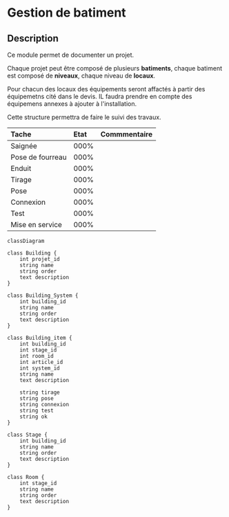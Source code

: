 # Gestion de batiment

## Description

Ce module permet de documenter un projet.  

Chaque projet peut être composé de plusieurs **batiments**, chaque batiment est composé de **niveaux**, chaque niveau de **locaux**.  

Pour chacun des locaux des équipements seront affactés à partir des équipemetns cité dans le devis. IL faudra prendre en compte des équipemens annexes à ajouter à l'installation.  

Cette structure permettra de faire le suivi des travaux.  

| Tache | Etat | Commmentaire |
| :-- | :-- | :-- |
| Saignée | 000% |
| Pose de fourreau | 000% | |
| Enduit | 000% | |
| Tirage | 000% | |
| Pose | 000% | |
| Connexion | 000% | |
| Test | 000% | |
| Mise en service | 000% | |

```mermaid
classDiagram

class Building {
    int projet_id
    string name
    string order
    text description
}

class Building_System {
    int building_id
    string name
    string order
    text description
}

class Building_item {
    int building_id
    int stage_id
    int room_id
    int article_id
    int system_id
    string name
    text description

    string tirage
    string pose
    string connexion
    string test
    string ok
}

class Stage {
    int building_id
    string name
    string order
    text description
}

class Room {
    int stage_id
    string name
    string order
    text description
}




```
